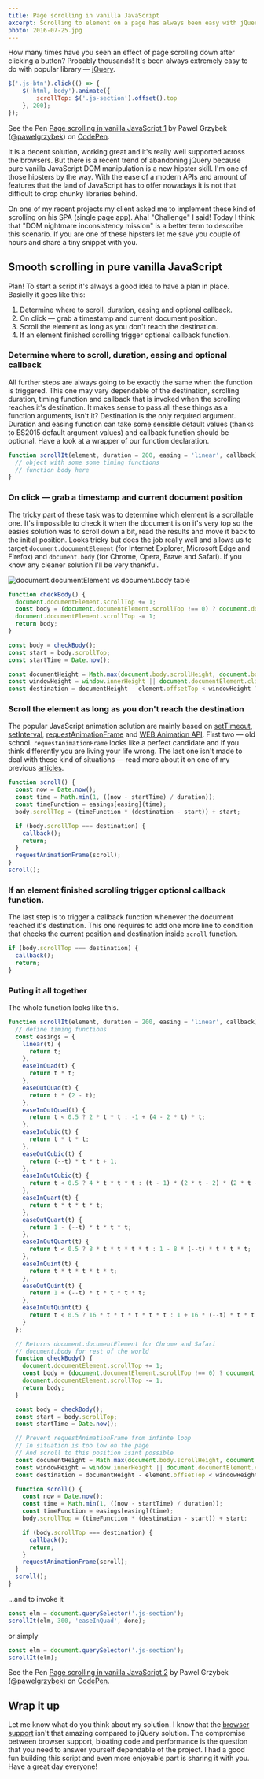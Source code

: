 ```yaml
---
title: Page scrolling in vanilla JavaScript
excerpt: Scrolling to element on a page has always been easy with jQuery. It's getting a bit tricky in vanilla JavaScript — but definitely doable.
photo: 2016-07-25.jpg
---
```


How many times have you seen an effect of page scrolling down after clicking a button? Probably thousands! It's been always extremely easy to do with popular library — [jQuery](https://jquery.com/).

```js
$('.js-btn').click(() => {
    $('html, body').animate({
        scrollTop: $('.js-section').offset().top
    }, 200);
});
```

<p>
<p data-height="350" data-theme-id="14885" data-slug-hash="akqXro" data-default-tab="result" data-user="pawelgrzybek" data-embed-version="2" class="codepen">See the Pen <a href="http://codepen.io/pawelgrzybek/pen/akqXro/">Page scrolling in vanilla JavaScript 1</a> by Pawel Grzybek (<a href="http://codepen.io/pawelgrzybek">@pawelgrzybek</a>) on <a href="http://codepen.io">CodePen</a>.</p>
<script async src="//assets.codepen.io/assets/embed/ei.js"></script>
</p>

It is a decent solution, working great and it's really well supported across the browsers. But there is a recent trend of abandoning jQuery because pure vanilla JavaScript DOM manipulation is a new hipster skill. I'm one of those hipsters by the way. With the ease of a modern APIs and amount of features that the land of JavaScript has to offer nowadays it is not that difficult to drop chunky libraries behind.

On one of my recent projects my client asked me to implement these kind of scrolling on his SPA (single page app). Aha! "Challenge" I said! Today I think that "DOM nightmare inconsistency mission" is a better term to describe this scenario. If you are one of these hipsters let me save you couple of hours and share a tiny snippet with you.

## Smooth scrolling in pure vanilla JavaScript

Plan! To start a script it's always a good idea to have a plan in place. Basiclly it goes like this:

1. Determine where to scroll, duration, easing and optional callback.
2. On click — grab a timestamp and current document position.
3. Scroll the element as long as you don't reach the destination.
4. If an element finished scrolling trigger optional callback function.

### Determine where to scroll, duration, easing and optional callback

All further steps are always going to be exactly the same when the function is triggered. This one may vary dependable of the destination, scrolling duration, timing function and callback that is invoked when the scrolling reaches it's destination. It makes sense to pass all these things as a function arguments, isn't it? Destination is the only required argument. Duration and easing function can take some sensible default values (thanks to ES2015 default argument values) and callback function should be optional. Have a look at a wrapper of our function declaration.

```js
function scrollIt(element, duration = 200, easing = 'linear', callback) {
  // object with some some timing functions
  // function body here
}
```

### On click — grab a timestamp and current document position

The tricky part of these task was to determine which element is a scrollable one. It's impossible to check it when the document is on it's very top so the easies solution was to scroll down a bit, read the results and move it back to the initial position. Looks tricky but does the job really well and allows us to target `document.documentElement` (for Internet Explorer, Microsoft Edge and Firefox) and `document.body` (for Chrome, Opera, Brave and Safari). If you know any cleaner solution I'll be very thankful.

![document.documentElement vs document.body table](/photos/2016-07-25-1.jpg)


```js
function checkBody() {
  document.documentElement.scrollTop += 1;
  const body = (document.documentElement.scrollTop !== 0) ? document.documentElement : document.body;
  document.documentElement.scrollTop -= 1;
  return body;
}

const body = checkBody();
const start = body.scrollTop;
const startTime = Date.now();

const documentHeight = Math.max(document.body.scrollHeight, document.body.offsetHeight, document.documentElement.clientHeight, document.documentElement.scrollHeight, document.documentElement.offsetHeight);
const windowHeight = window.innerHeight || document.documentElement.clientHeight || document.getElementsByTagName('body')[0].clientHeight;
const destination = documentHeight - element.offsetTop < windowHeight ? documentHeight - windowHeight : element.offsetTop;
```

### Scroll the element as long as you don't reach the destination

The popular JavaScript animation solution are mainly based on [setTimeout](https://developer.mozilla.org/en-US/docs/Web/API/WindowTimers/setTimeout), [setInterval](https://developer.mozilla.org/en-US/docs/Web/API/WindowTimers/setInterval), [requestAnimationFrame](https://developer.mozilla.org/en-US/docs/Web/API/VRDisplay/requestAnimationFrame) and [WEB Animation API](https://developer.mozilla.org/en-US/docs/Web/API/Web_Animations_API). First two — old school. `requestAnimationFrame` looks like a perfect candidate and if you think differently you are living your life wrong. The last one isn't made to deal with these kind of situations — read more about it on one of my previous [articles](https://pawelgrzybek.com/intro-to-the-web-animations-api/).

```js
function scroll() {
  const now = Date.now();
  const time = Math.min(1, ((now - startTime) / duration));
  const timeFunction = easings[easing](time);
  body.scrollTop = (timeFunction * (destination - start)) + start;

  if (body.scrollTop === destination) {
    callback();
    return;
  }
  requestAnimationFrame(scroll);
}
scroll();
```

### If an element finished scrolling trigger optional callback function.

The last step is to trigger a callback function whenever the document reached it's destination. This one requires to add one more line to condition that checks the current position and destination inside `scroll` function.

```js
if (body.scrollTop === destination) {
  callback();
  return;
}
```

### Puting it all together

The whole function looks like this.

```js
function scrollIt(element, duration = 200, easing = 'linear', callback) {
  // define timing functions
  const easings = {
    linear(t) {
      return t;
    },
    easeInQuad(t) {
      return t * t;
    },
    easeOutQuad(t) {
      return t * (2 - t);
    },
    easeInOutQuad(t) {
      return t < 0.5 ? 2 * t * t : -1 + (4 - 2 * t) * t;
    },
    easeInCubic(t) {
      return t * t * t;
    },
    easeOutCubic(t) {
      return (--t) * t * t + 1;
    },
    easeInOutCubic(t) {
      return t < 0.5 ? 4 * t * t * t : (t - 1) * (2 * t - 2) * (2 * t - 2) + 1;
    },
    easeInQuart(t) {
      return t * t * t * t;
    },
    easeOutQuart(t) {
      return 1 - (--t) * t * t * t;
    },
    easeInOutQuart(t) {
      return t < 0.5 ? 8 * t * t * t * t : 1 - 8 * (--t) * t * t * t;
    },
    easeInQuint(t) {
      return t * t * t * t * t;
    },
    easeOutQuint(t) {
      return 1 + (--t) * t * t * t * t;
    },
    easeInOutQuint(t) {
      return t < 0.5 ? 16 * t * t * t * t * t : 1 + 16 * (--t) * t * t * t * t;
    }
  };

  // Returns document.documentElement for Chrome and Safari
  // document.body for rest of the world
  function checkBody() {
    document.documentElement.scrollTop += 1;
    const body = (document.documentElement.scrollTop !== 0) ? document.documentElement : document.body;
    document.documentElement.scrollTop -= 1;
    return body;
  }

  const body = checkBody();
  const start = body.scrollTop;
  const startTime = Date.now();

  // Prevent requestAnimationFrame from infinte loop
  // In situation is too low on the page
  // And scroll to this position isint possible
  const documentHeight = Math.max(document.body.scrollHeight, document.body.offsetHeight, document.documentElement.clientHeight, document.documentElement.scrollHeight, document.documentElement.offsetHeight);
  const windowHeight = window.innerHeight || document.documentElement.clientHeight || document.getElementsByTagName('body')[0].clientHeight;
  const destination = documentHeight - element.offsetTop < windowHeight ? documentHeight - windowHeight : element.offsetTop;

  function scroll() {
    const now = Date.now();
    const time = Math.min(1, ((now - startTime) / duration));
    const timeFunction = easings[easing](time);
    body.scrollTop = (timeFunction * (destination - start)) + start;

    if (body.scrollTop === destination) {
      callback();
      return;
    }
    requestAnimationFrame(scroll);
  }
  scroll();
}
```

...and to invoke it

```js
const elm = document.querySelector('.js-section');
scrollIt(elm, 300, 'easeInQuad', done);
```

or simply

```js
const elm = document.querySelector('.js-section');
scrollIt(elm);
```

<p>
<p data-height="350" data-theme-id="14885" data-slug-hash="QEQoZL" data-default-tab="result" data-user="pawelgrzybek" data-embed-version="2" class="codepen">See the Pen <a href="http://codepen.io/pawelgrzybek/pen/QEQoZL/">Page scrolling in vanilla JavaScript 2</a> by Pawel Grzybek (<a href="http://codepen.io/pawelgrzybek">@pawelgrzybek</a>) on <a href="http://codepen.io">CodePen</a>.</p>
<script async src="//assets.codepen.io/assets/embed/ei.js"></script>
</p>

## Wrap it up

Let me know what do you think about my solution. I know that the [browser support](http://caniuse.com/#feat=requestanimationframe) isn't that amazing compared to jQuery solution. The compromise between browser support, bloating code and performance is the question that you need to answer yourself dependable of the project. I had a good fun building this script and even more enjoyable part is sharing it with you. Have a great day everyone!
